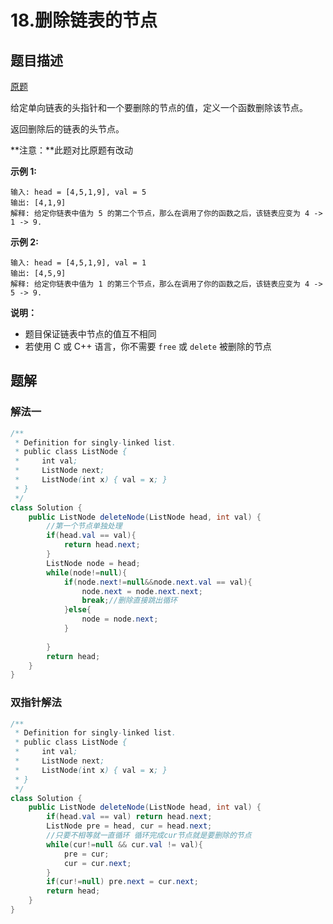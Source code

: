 # 18.删除链表的节点

## 题目描述

[原题](https://leetcode-cn.com/problems/shan-chu-lian-biao-de-jie-dian-lcof/)

给定单向链表的头指针和一个要删除的节点的值，定义一个函数删除该节点。

返回删除后的链表的头节点。

**注意：**此题对比原题有改动

**示例 1:**

```
输入: head = [4,5,1,9], val = 5
输出: [4,1,9]
解释: 给定你链表中值为 5 的第二个节点，那么在调用了你的函数之后，该链表应变为 4 -> 1 -> 9.
```

**示例 2:**

```
输入: head = [4,5,1,9], val = 1
输出: [4,5,9]
解释: 给定你链表中值为 1 的第三个节点，那么在调用了你的函数之后，该链表应变为 4 -> 5 -> 9.
```

**说明：**

- 题目保证链表中节点的值互不相同
- 若使用 C 或 C++ 语言，你不需要 `free` 或 `delete` 被删除的节点

## 题解

### 解法一

```java
/**
 * Definition for singly-linked list.
 * public class ListNode {
 *     int val;
 *     ListNode next;
 *     ListNode(int x) { val = x; }
 * }
 */
class Solution {
    public ListNode deleteNode(ListNode head, int val) {
        //第一个节点单独处理
        if(head.val == val){
            return head.next;
        }
        ListNode node = head;
        while(node!=null){
            if(node.next!=null&&node.next.val == val){
                node.next = node.next.next;
              	break;//删除直接跳出循环
            }else{
                node = node.next;
            }
            
        }
        return head;
    }
}
```

### 双指针解法

```java
/**
 * Definition for singly-linked list.
 * public class ListNode {
 *     int val;
 *     ListNode next;
 *     ListNode(int x) { val = x; }
 * }
 */
class Solution {
    public ListNode deleteNode(ListNode head, int val) {
        if(head.val == val) return head.next;
        ListNode pre = head, cur = head.next;
        //只要不相等就一直循环 循环完成cur节点就是要删除的节点
        while(cur!=null && cur.val != val){
            pre = cur;
            cur = cur.next;
        }
        if(cur!=null) pre.next = cur.next;
        return head;
    }
}
```





